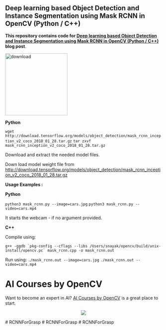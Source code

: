## Deep learning based Object Detection and Instance Segmentation using Mask RCNN in OpenCV (Python / C++)

**This repository contains code for [Deep learning based Object Detection and Instance Segmentation using Mask RCNN in OpenCV (Python / C++)](https://learnopencv.com/deep-learning-based-object-detection-and-instance-segmentation-using-mask-rcnn-in-opencv-python-c/) blog post**.

[<img src="https://learnopencv.com/wp-content/uploads/2022/07/download-button-e1657285155454.png" alt="download" width="200">](https://www.dropbox.com/sh/2u9g88r16g8te38/AABZBNbRkhSEIqzIvji9iamTa?dl=1)

**Python**

`wget http://download.tensorflow.org/models/object_detection/mask_rcnn_inception_v2_coco_2018_01_28.tar.gz`
`tar zxvf mask_rcnn_inception_v2_coco_2018_01_28.tar.gz`

Download and extract the needed model files.

Down load model weight file from 
http://download.tensorflow.org/models/object_detection/mask_rcnn_inception_v2_coco_2018_01_28.tar.gz


**Usage Examples :**

**Python**

`python3 mask_rcnn.py --image=cars.jpg`
`python3 mask_rcnn.py --video=cars.mp4`

It starts the webcam - if no argument provided.

**C++**

Compile using:

```g++ -ggdb `pkg-config --cflags --libs /Users/snayak/opencv/build/unix-install/opencv.pc` mask_rcnn.cpp -o mask_rcnn.out```

Run using:
`./mask_rcnn.out --image=cars.jpg`
`./mask_rcnn.out --video=cars.mp4`


# AI Courses by OpenCV

Want to become an expert in AI? [AI Courses by OpenCV](https://opencv.org/courses/) is a great place to start. 

<a href="https://opencv.org/courses/">
<p align="center"> 
<img src="https://www.learnopencv.com/wp-content/uploads/2020/04/AI-Courses-By-OpenCV-Github.png">
</p>
</a>
# RCNNForGrasp
# RCNNForGrasp
# RCNNForGrasp
